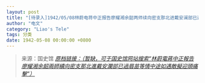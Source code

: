 ```yaml
---
layout: post
title: "[待录入]1942/05/08林蔚电蒋中正报告廖耀湘余韶两师续向密支那北进戴安澜部已过眉苗等情中途如遇敌拟迎头痛击"
author: "电文"
category: "Liao's Tele"
tags: 分类
date: 1942-05-08 00:00:00 +0800
---
```

> 来源：国史馆 [*原档链接：（暂缺，可于国史馆网站搜索“林蔚電蔣中正報告廖耀湘余韶兩師續向密支那北進戴安瀾部已過眉苗等情中途如遇敵擬迎頭痛擊”）*]()
